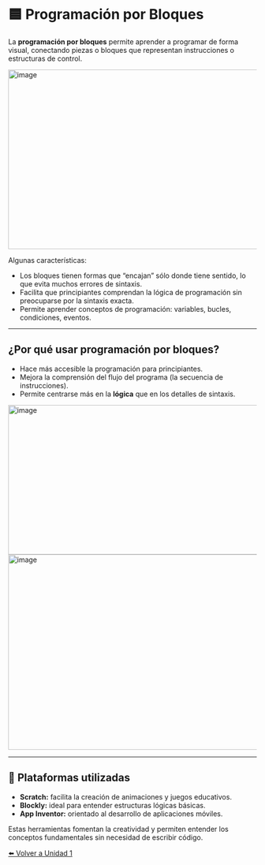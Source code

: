 # 🟦 Programación por Bloques  

La **programación por bloques** permite aprender a programar de forma visual, conectando piezas o bloques que representan instrucciones o estructuras de control.

<img width="561" height="364" alt="image" src="https://github.com/user-attachments/assets/2b20cce0-69f7-4529-b8b0-a3639c28640e" />

Algunas características:  
- Los bloques tienen formas que “encajan” sólo donde tiene sentido, lo que evita muchos errores de sintaxis.  
- Facilita que principiantes comprendan la lógica de programación sin preocuparse por la sintaxis exacta.  
- Permite aprender conceptos de programación: variables, bucles, condiciones, eventos.  
---
## ¿Por qué usar programación por bloques?

- Hace más accesible la programación para principiantes.  
- Mejora la comprensión del flujo del programa (la secuencia de instrucciones).  
- Permite centrarse más en la **lógica** que en los detalles de sintaxis.
<img width="707" height="303" alt="image" src="https://github.com/user-attachments/assets/a09943b5-2254-4d8b-b7b5-c77b702be67c" />

<img width="622" height="396" alt="image" src="https://github.com/user-attachments/assets/4573ded3-01c0-434a-b9f1-2f45f3cec93e" />


---

## 🧩 Plataformas utilizadas
- **Scratch:** facilita la creación de animaciones y juegos educativos.  
- **Blockly:** ideal para entender estructuras lógicas básicas.  
- **App Inventor:** orientado al desarrollo de aplicaciones móviles.

Estas herramientas fomentan la creatividad y permiten entender los conceptos fundamentales sin necesidad de escribir código.

[⬅️ Volver a Unidad 1](Unidad%201.md)
